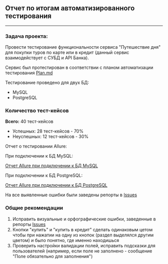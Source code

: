 ## Отчет по итогам автоматизированного тестирования
___

### Задача проекта:
Провести тестирование функциональности сервиса "Путешествие дня" для покупки туров по карте или в кредит (данный сервис взаимодействует с СУБД и API Банка).

Сервис был протестирован в соответствии с планом автоматизации тестирования [Plan.md](https://github.com/OlgaKusakina/qa-diploma/blob/main/Plan.md)

Тестирование проведено для двух БД:
- MySQL  
- PostgreSQL

### Количество тест-кейсов

**Всего:** 40 тест-кейсов
- Успешных: 28 тест-кейсов - 70%
- Неуспешных: 12 тест-кейсов - 30%

Отчет о тестировании Allure:

При подключении к БД MySQL:

[Отчет Allure при подключении к БД MySQL](https://github.com/OlgaKusakina/qa-diploma/issues/17)

При подключении к БД PostgreSQL:

[Отчет Allure при подключении к БД PostgreSQL](https://github.com/OlgaKusakina/qa-diploma/issues/18)

На все выявленные ошибки были заведены репорты в [Issues](https://github.com/OlgaKusakina/qa-diploma/issues)

### Общие рекомендации

1. Исправить визуальные и орфографические ошибки, заведенные в репорты [Issues](https://github.com/OlgaKusakina/qa-diploma/issues)
2. Кнопки "купить" и "купить в кредит" сделать одинаковым цетом чтобы при нажатии на одну из кнопок (раздел выделялся другим цветом) и было понятно, где именно находишься
3. Проверить настройки валидации полей, исправить подсказки для пользователей (например, если поле не заполнено - сообщение "Поле обязательно для заполнения")



